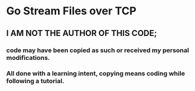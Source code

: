 # Go Stream Files over TCP

## I AM NOT THE AUTHOR OF THIS CODE; 
### code may have been copied as such or received my personal modifications.
### All done with a learning intent, copying means coding while following a tutorial.
